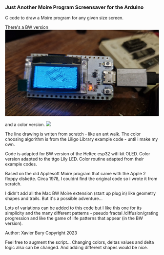 ### Just Another Moire Program Screensaver for the Arduino

C code to draw a Moire program for any given size screen.

There's a BW version
![](/img/20230115_164808.jpg)

and a color version.
![](/img/20230205_080853.jpg.jpg)

The line drawing is writen from scratch - like an ant walk. 
The color choosing algorithm is from the Liligo Library example code - until i make my own. 

Code is adapted for BW version of the Heltec esp32 wifi kit OLED. 
Color version adapted to the ttgo Lily LED. Color routine adapted from their example codes.


Based on the old Applesoft Moire program that came with the Apple 2 floppy diskette.
Circa 1978, I couldnt find the original code so i wrote it from scratch. 

I didn't add all the Mac BW Moire extension (start up plug in) like geometry shapes and trails. 
But it's a possible adventure...

Lots of variations can be added to this code but I like this one for its simplicity and the many different patterns - pseudo fractal /diffusion/grating progression and like the game of life patterns that appear (in the BW version). 

Author: Xavier Bury
Copyright 2023

Feel free to augment the script... Changing colors, deltas values and delta logic also can be changed. And adding different shapes would be nice. 



